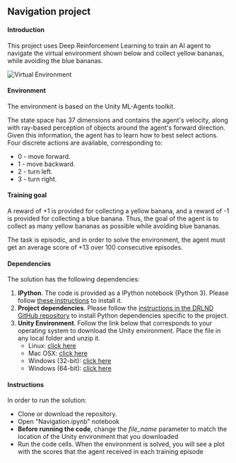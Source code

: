 ## Navigation project

#### Introduction

This project uses Deep Reinforcement Learning to train an AI agent to navigate the virtual environment shown below and collect yellow bananas, while avoiding the blue bananas.

![Virtual Environment](https://github.com/christos-pan/deep-reinforcement-learning/blob/master/Navigation/navigation-virtual-world.gif)

#### Environment

The environment is based on the Unity ML-Agents toolkit.

The state space has 37 dimensions and contains the agent's velocity, along with ray-based perception of objects around the agent's forward direction. Given this information, the agent has to learn how to best select actions. Four discrete actions are available, corresponding to:
* 0 - move forward.
* 1 - move backward.
* 2 - turn left.
* 3 - turn right.

#### Training goal

A reward of +1 is provided for collecting a yellow banana, and a reward of -1 is provided for collecting a blue banana. Thus, the goal of the agent is to collect as many yellow bananas as possible while avoiding blue bananas.

The task is episodic, and in order to solve the environment, the agent must get an average score of +13 over 100 consecutive episodes.

#### Dependencies

The solution has the following dependencies:
1. **IPython**. The code is provided as a IPython notebook (Python 3). Please follow [these instructions](https://ipython.org/install.html) to install it. 
2. **Project dependencies**. Please follow the [instructions in the DRLND GitHub repository](https://github.com/udacity/deep-reinforcement-learning#dependencies) to install Python dependencies specific to the project.
3. **Unity Environment**. Follow the link below that corresponds to your operating system to download the Unity environment. Place the file in any local folder and unzip it.
    * Linux: [click here](https://s3-us-west-1.amazonaws.com/udacity-drlnd/P1/Banana/Banana_Linux.zip) 
    * Mac OSX: [click here](https://s3-us-west-1.amazonaws.com/udacity-drlnd/P1/Banana/Banana.app.zip) 
    * Windows (32-bit): [click here](https://s3-us-west-1.amazonaws.com/udacity-drlnd/P1/Banana/Banana_Windows_x86.zip) 
    * Windows (64-bit): [click here](https://s3-us-west-1.amazonaws.com/udacity-drlnd/P1/Banana/Banana_Windows_x86_64.zip)

#### Instructions

In order to run the solution:
* Clone or download the repository.
* Open "Navigation.ipynb" notebook
* **Before running the code**, change the *file_name* parameter to match the location of the Unity environment that you downloaded
* Run the code cells. When the environment is solved, you will see a plot with the scores that the agent received in each training episode 
